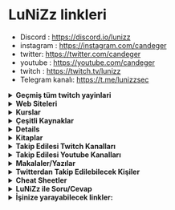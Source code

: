 <!--Satırların sonundaki "\" işareti bir alt satıra geçirmek için kullanılıyor. Kullanmazsanız linkler birbirine girebilir. -->
# LuNiZz linkleri
- Discord : https://discord.io/lunizz
- instagram : https://instagram.com/candeger 
- twitter: https://twitter.com/candeger
- youtube : https://youtube.com/candeger 
- twitch : https://twitch.tv/lunizz
- Telegram kanalı: https://t.me/lunizzsec 

<details>

<b><summary> Geçmiş tüm twitch yayinlari </summary>

 https://www.twitch.tv/lunizz/videos 

Ayrica verdigim ders yayinlarinin playlist hali : https://www.twitch.tv/collections/JbIfA4EXwxXZ_A 

![](dersler1.PNG) \
Mouse u resimdeki alana goturdugunuzde, tum ders videolari arasi gecis yapabilirsiniz.. \
![](dersler2.PNG) 

</details>

<details>

<b><summary> Web Siteleri</summary>

Applicaion Sec. Websitesi: https://application.security/free-application-security-training \
XSS ile ilgili bir oyun: https://xss-game.appspot.com/ \
Programlama öğrenmek isteyenler için kitapların bulunduğu bir websitesi: https://goalkicker.com/ \
İngilizce öğrenmek için bir websitesi: https://diziyleogren.com/ \
Penetration test websitesi: https://www.tutorialspoint.com/penetration_testing/index.htm \
Ctf sitesi: https://captf.com/ \
Web Application Pentest ile ilgileniyorsanız, BurpSuite'in yapımcılarının eğitim sayfası: https://portswigger.net/ \
Zafiyetli makinalari bilgisayarınıza kurup test edebileceğiniz bir websitesi: https://www.vulnhub.com/ \
Ücretli ve ücretsiz eğitimlerin bulunduğu bir websitesi: https://www.cybrary.it/ \
Bug Bounty kapsamında bulduğunuz açıkları raporlayabileceğiniz bir websitesi: https://hackerone.com/ \
Bugcrowd sitesinin eğitimleri: https://www.bugcrowd.com/hackers/bugcrowd-university/ \
Zafiyetli makinelere sızmaya çalışıp kendinizi test edebileceğiniz bir websitesi: https://www.hackthebox.eu/ \
Zafiyetli makinelerle uğraşıp kendinizi geliştirebileceğiniz bir websitesi: https://www.priviahub.com \
Linux komutlarını öğrenmeyi kolaylaştıran bir websitesi: https://cmdchallenge.com/ \
Zaafiyetleri kullanarak ilerleyebileceğin bir websitesi: https://overthewire.org/wargames/natas/ \
BTK'nın eğitimlerinin bulunduğu site: https://www.btkakademi.gov.tr \
Dünyanın bir çok yerinde yapılan CTF'leri görebileceğiniz bir websitesi: https://ctftime.org/ \
Problemleri istediğiniz bir programlama dilini kullanarak çözmeniz istenen bir websitesi: https://www.hackerrank.com \
Kolaydan zora bir çok CTF'in bulunduğu bir websitesi: https://ctflearn.com/ \
http://pwnable.kr/

</details>

<details>


<b><summary> Kurslar</summary>

## Ücretli Kurslar 
### İngilizce 
https://www.pluralsight.com/browse/information-cyber-security \
https://www.pluralsight.com/courses/ethical-hacking-understanding \
https://josephdelgadillo.com/product/holiday-course-bundle-sale/ \
https://www.udemy.com/course/ethical-hacking-kali-linux/ \
https://www.udemy.com/course/practical-ethical-hacking/

### Türkçe 
https://www.udemy.com/course/sizma-testlerinde-metasploit-kullanimi/

## Ücretsiz Kurslar
### Udemy 
https://www.reddit.com/r/udemyfreebies/ \
https://www.udemy.com/course/gokhanmuharremoglu/

### Youtube 
Sektörün deneyimlilerinden gençlere tavsiyeler (Can Değer Farkıyla): https://www.youtube.com/watch?v=NGxlNDSvaY4 \
Nasil HACKER olurum? Ömer Çıtak cevaplamış: https://www.youtube.com/watch?v=TEB-zmSBAmY \
Bad USB nedir? Neden kullanılır? Nasıl kullanılır?: https://www.youtube.com/watch?v=nJwpshMnQUg \
İngilizce için: https://www.youtube.com/fklanguage \
Full Ethical Hacking Course: https://www.youtube.com/watch?v=DzDtzbcmb58 \
Learn Ethical Hacking With Kali Linux | Ethical Hacking Tutorial: https://www.youtube.com/watch?v=S6S5JF6Gou0 \
Penetration Testing | Gophish Tutorial (Phishing Framework): https://www.youtube.com/watch?v=0uvWRwLs5Zo \
How to learn Ethical Hacking with Python and Kali linux course: https://www.youtube.com/watch?v=3Kq1MIfTWCE \
https://www.youtube.com/watch?time_continue=20&v=fDeLtKUxTmM \
CCNA ve Network+ adında iki sertifika var ama onların eğitim kitapları pentesting için gereksiz bilgileri de kapsar. İstersen bir bak. \
https://www.youtube.com/watch?v=QKfk7YFILws \
Bilişim teknolojilerindeki cihazlar/terimler vs. nedir? Nasıl çalışır?: https://www.youtube.com/channel/UCJQJ4GjTiq5lmn8czf8oo0Q

</details>

<details>

<b><summary> Çeşitli Kaynaklar</summary>

* https://www.bgasecurity.com/makale/beyaz-sapkali-hacker-egitim-notlari/ 
* https://github.com/nahamsec/Resources-for-Beginner-Bug-Bounty-Hunters 
* https://www.guru99.com/ 
* https://www.tutorialspoint.com/penetration_testing/index.htm 
* Linux Dersleri: https://linux-dersleri.github.io/ 
* Bir çok farklı alanda 1500 ücretsiz kurs: http://www.openculture.com/freeonlinecourses 
* Cloud Sec: https://stanislas.io/2019/04/25/preparation-guide-for-microsoft-az-500-microsoft-azure-security-technologies-certification/ 
* Windows Exploitation full Course : https://fullpwnops.com/windows-exploitation-pathway.html 
* AWESOME serisi, tum IT konularinda, Internette bulabileceginiz en buyuk kaynaklardan biri. https://github.com/LuNiZz/awesome
  - Awesome HACKING : https://github.com/carpedm20/awesome-hacking#readme
  - Awesome SECURITY : https://github.com/sbilly/awesome-security#readme
  - Awesome WEB SECURITY : https://github.com/qazbnm456/awesome-web-security#readme

  ### Bug Bounty Mevzusu
  * Bug Bounty konusunda NAHAMSEC'in yayinladigi Baslangic ve gelisim rehberi.. Super kaynak https://github.com/LuNiZz/Resources-for-Beginner-Bug-Bounty-Hunters 
  * Bug Bounty: https://whoami.securitybreached.org/2019/06/03/guide-getting-started-in-bug-bounty-hunting/ 
  * Bug bounty'e yeni başlıyorsan ve bilgisayar bilgin temelden öte değilse buna bir bak: https://medium.com/
  * Hackerone sıralanmış raporlar https://github.com/reddelexc/hackerone-reports
  * Hackerone kurucusu nasıl başlamalıyız sorusuna cevap veriyor: https://www.quora.com/Hackers-How-can-I-get-started-with-hacking/answer/Jobert-Abma
  * Bug hunting methodology https://medium.com/a-bugz-life/bug-hunting-methodology-from-an-average-bug-hunter-6eb7b5d41a6f
  
  ilk kazandigin paradan da bizi gorursun ;) sevgili kardesim..

</details>

<details>

<h1><summary> Network Pentesting</summary>

https://www.youtube.com/watch?time_continue=19648&v=3Kq1MIfTWCE \
https://github.com/hmaverickadams/Beginner-Network-Pentesting \
https://www.thecybermentor.com/zero-to-hero-pentesting

</details>

<details>

<summary> Kitaplar </summary>

https://goalkicker.com/ \
http://indexof.es/Miscellanous/LIVRES/web-hacking-101.pdf \
http://thehiddenwiki.pw/files/hacking/the-web-application-hackers-handbook.pdf \
Çok iyi Türkçe kaynak: https://www.kitapyurdu.com/kitap/ethicalhackingoffensivevedefensive/451361.html&manufacturer_id=188125 \
Türkçe bir kaynak daha: https://www.bilgiguvenligi.org.tr/wp-content/uploads/2020/01/siber-guvenlik-cilt-3.pdf \
The Phoenix Project: https://www.amazon.co.uk/Phoenix-Project-DevOps-Helping-Business-ebook/dp/B00AZRBLHO \
The Unicorn Project: https://www.amazon.co.uk/Unicorn-Project-Developers-Disruption-Thriving-ebook/dp/B07QT9QR41 \
The Goal: https://www.amazon.co.uk/Goal-Process-Ongoing-Improvement-ebook/dp/B002LHRM2O

</details>

<details>

<summary> Takip Edilesi Twitch Kanalları </summary>

https://www.twitch.tv/bugcrowdofficial \
https://www.twitch.tv/lunizz \
https://www.twitch.tv/mdisec \
https://twitch.tv/nahamsec \
https://twitch.tv/thecybermentor

</details>

<details>

<summary> Takip Edilesi Youtube Kanalları </summary>

https://youtube.com/candeger \
https://www.youtube.com/channel/UCVeW9qkBjo3zosnqUbG7CFw \
https://www.youtube.com/channel/UC1szFCBUWXY3ESff8dJjjzw \
https://www.youtube.com/channel/UC7eshikPSJF3ZGTsgFG1XBA \
Nahamsec'in kankası: https://www.youtube.com/channel/UCQN2DsjnYH60SFBIA6IkNwg \
Hackerone üyesi: https://www.youtube.com/channel/UCyBZ1F8ZCJVKSIJPrLINFyA \
Kaliteli bir pentester: https://www.youtube.com/channel/UCOQLjAkXG_YBfT0y4vDxBUw

</details>

<details>

<summary> Makalaler/Yazılar</summary>

En çok kullanılan toolar: https://prune2000.github.io/tools/pentest/ \
Nereden başlarım ve üniversite hakkında: https://www.mehmetince.net/siber-guvenlik-alaninda-kendimi-nasil-gelistirebilirim-nereden-baslamaliyim/ \
Siber güvenlik ile alakalı konuların paylaşıldığı türkçe reddit sayfası: https://www.reddit.com/r/trsec/ \
https://www.reddit.com/r/trsec/comments/dmuxue/g%C3%BCvenlik_alan%C4%B1nda_kendini_geli%C5%9Ftirmek_isteyen/

</details>

<details>

<summary> Twitterdan Takip Edilebilecek Kişiler </summary>

Yabancılar Tam liste: https://heimdalsecurity.com/blog/best-twitter-cybersec-accounts/ \
https://twitter.com/candeger \
https://twitter.com/Om3rCitak \
https://twitter.com/warex \
https://twitter.com/cnbrkbolat \
https://twitter.com/corpuscallosum \
https://twitter.com/HackingDave \
https://twitter.com/SANSInstitute \
https://twitter.com/gcluley \
https://twitter.com/BrianHonan \
https://twitter.com/dakami \
https://twitter.com/NakedSecurity \
https://twitter.com/briankrebs \
https://twitter.com/sguvenlikhaber \
https://twitter.com/SANSPenTest \
https://twitter.com/bunyamindemir \
https://twitter.com/say_cem \
https://twitter.com/stokfredrik \
https://twitter.com/unix_root \
https://twitter.com/MicrosoftMTP \
https://twitter.com/CSHubUSA \
https://twitter.com/halilozturkci \
https://twitter.com/jaysonstreet \
https://twitter.com/Barknkilic \
https://twitter.com/samhouston \
https://twitter.com/Bugcrowd \
https://twitter.com/J4vv4D \
https://twitter.com/yasinsurer \
https://twitter.com/Hacker0x01 \
https://twitter.com/troyhunt \
https://twitter.com/FatihEgbatan \
https://twitter.com/mdisec \
https://twitter.com/EmreTinaztepe \
https://twitter.com/sametsahinnet \
https://twitter.com/h1_kenan \
https://twitter.com/evrnyalcin

</details>
 
<details>

<summary> Cheat Sheetler</summary>
https://www.sans.org/security-resources/sec560/misc_tools_sheet_v1.pdf

</details>

<details>

<summary> LuNiZz ile Soru/Cevap</summary>

## Programlama geçmişim var, hangi CyberSecurity dalını seçmeliyim? 
En hızlı çözüm, büyük olasılıkla OWASP ve benzeri kurumlara bakarak, Application pentester'lık veya Security Researcher'lık olacaktır. Hem hızlıca para kazanmanı da saglar. BugCrowd ve Hackerone'ın eğitim sitelerine girip, bu firmalarin bug bounty programlarına kayıt olarak para kazanmaya başlayabilirsin.
 
## Üniversite okumalı mıyım?  
Şahsen ben kendi yaşadıklarımdan üniversitenin gerekli olduğu sonucuna ulaştım. O nedenle bir 4 yıllık okul önemli. Mühendislik olursa iyi olur ama olmazsa da çok dert degil. Önemli olan sizin yarattığınız fark ve değer. 

## Hangi programlama dillerine ve teknolojilerine eğilmeliyim?  
Bu konuda bir cok kaynak var aslinda: Phyton, JS, C, Bash scripting(linux komut satiri), sanal makinada  Kali linux çalıştırabilmek, temel CCNA ile network bilgisi, SQL hakkinda fikir sahibi olmak. Başlangıç için bunlar oldukça işine yarayacaktır. 

## Abi ingilizcem yok! Ne yapıcam?  
İngilizce öğreneceksin dostum, başka yolu yok bu işin. Hemen elindeki bütün işi bırakıp, okuduğunu anlayacak seviyede ingilizce öğrenmen lazım. DUOLingo vs. gibi ingilizce öğreten kaynakları ye, yut, bitir. 

## Siber güvenlik ile değil de, yazılım ile ilgilenmek istiyorum. Hangi alanlara bakayım?  
Gelişmekte olan teknolojilere bakmak lazim: DevOps, Full Stack Development, mobil programlama, web application development vs. önemli konular. Tabii ki oyun geliştirme de keyifli olabilir, ancak ben konunun uzmanı değilim ve bu konular geçmişinle doğru orantılı olarak farklılık gösterebilir, bunu en iyisi yayinda tartisalim. 
## Oyun geliştirme konusu da cok ilgimi çekiyor, siber güvenlik de. Ne yapacağım? Hangisini seçmeliyim?  
İkisi tamamen farklı konular tabii ki ancak, benim yaptığımı niye denemiyorsun? Oyun gelistirme firmasinda siber güvenlikçi ol. Mesela ben, Danimarka'daki Unity genel merkezinde IT Security Architect olarak çalışmıştım. Bence keyifli olabilir, boş vakitlerinde de oyun geliştirirsin. 

## Abi İnstagram'dan sana sordum, görmedin. O nedir abi, bu nedir abi? İvir nedir abi? Zivir nedir abi?  
Sevgili kardeşim, her ne kadar yardımcı olmak istesem de, Instagram soru cevaplamak icin iğrenç bir platform. Cok detaylı teknik sorularınızdan ziyade, bir yön gösterip, siz gerekli arastırmaları yapıp, takıldığınız yerde bana geldiğinizde çok daha rahat yardımcı olabilirim. Konu cok derin, uygulama dandik, vakit sinirli... En yuksek faydayı sağlayabilmek icin, senin de araştırma yapman lazım biraz. Hem araştırma yapabilmek, bizim işimizin en önemli parcasi. Biraz söylediğim alanlarda arastirmalarınızı yapın, sonra gelin yeniden yön çizelim, sorularınıza göre. Ben google degilim! yaptiğımız şey mentoring. Herkese ulaşabilmek için size de düşen bir kaç aksiyon var yani. Yardiminiz icin teşekkürler. 

## Abi bulunduğum şehirde devletin, işkur'un veya benzer kurumların bilişim kurslari var. Bunlara gideyim mi? İşe yarar mı?  
Yarar kardeşim. Hiç bir şey olmazsa temel olur. Bilgiden zarar gelmez. Temeli alın sonra ingilizcenizi ilerletin. Ondan sonra da internetteki ücretsiz kaynaklara yönelin. Aklıma geldi bu yaz kampları vs. var, bircok firma düzenliyor bir de özgür yazılım için vs. de var bağzi dernekler de yapiyor... Onlara da katılabilirsiniz baya faydalılar. 

## Abi pentesting hadisesine ilgi duyuyorum da nasıl kendimi test edicem, bir şeyleri kırmadan dökmeden?  
Kali indirdin mi? super! O zaman şuraya gidiyorsun =>  https://www.hackthebox.eu/ \
Oraya join dediğinde invite kodu gir diyecek. İşte o kodu, o siteden kazıyarak çıkartman gerek. Ya da ben bu işlere hazır değilim diyorsan şu adreslerdeki örnekleri kullanarak kendine bir kod yaratabilirsin => \
https://medium.com/@sonusaikishan/hackthebox-how-to-get-the-invite-code-and-enter-into-hackthebox-eu-fb4f3f24dc6c \
https://codeburst.io/hack-the-box-how-to-get-invite-code-56e369fc8dae \
https://www.youtube.com/watch?v=uZtC_ZqwzTE \
İçeriye girince de aktif bilgisayarlardan istediğin ile test yapmaya başlayabilirsin. 

## Abi parola seçerken uzun, kısa, karmaşık vs. çok mu önemli? 
Bak şurada güzel bir yazi var, MFA veya benzeri ekstra korumalar olmaz ise parola seciminin aslında bir saldırgan açısından ne kadar önemsiz olduğunu açıklanmış. \
https://techcommunity.microsoft.com/t5/azure-active-directory-identity/your-pa-word-doesn-t-matter/ba-p/731984

## Bunlarin dışında benim cok farklı bir sorum var abi, yanıtı burda yok. Ne yapmalıyım?  
Zaten yayınları yapma amacımız o. Yayına gelip; geçmişini, içinde bulunduğun senaryoyu aktar. Ben de elimden geldiğince, bilgim var ise, fikirlerimi ileteyim. Yukarıdaki bilgiler cok genel hatlarıyla ve hizlica sektöre girebilmek icin hazırlandı. Daha spesifik bir alanda uzmanlaşmak isteyenlerin sorularini da ancak yayinda yanitlayabilirim. Hepinizi beklerim :). 

# Aşağıdaki gibi bir toplama soru cevap bölümü buldum işinize yarayabilir.   
## Where to start learning pentesting? 
TCM: Cyber Career Paths: Penetration Testing: https://youtu.be/MM7qPnJSnLQ \
https://www.vulnhub.com/ \
https://www.hackthebox.eu/ \
https://app.cybrary.it/browse/course/advanced-penetration-testing \
https://www.virtualhackinglabs.com/ \
https://tryhackme.com

## Where to start learning python? 
https://www.codecademy.com/ \
https://app.cybrary.it/browse/course/python-security-professionals-archive

## Where to start learning Linux? 
TCM: Beginner Linux for Ethical Hackers: https://www.youtube.com/playlist?list=PLLKT__MCUeiwfK18Io6kvwrrhqQyQnV5W \
http://overthewire.org/wargames/bandit/ \
https://linuxjourney.com/

## Where to start with web application security? 
https://www.owasp.org/index.php/Category:OWASP_Top_Ten_Project \
https://owasp.org/www-project-web-security-testing-guide/assets/archive/OWASP_Testing_Guide_v4.pdf \
https://www.owasp.org/index.php/Category:OWASP_WebGoat_Project \
https://github.com/ethicalhack3r/DVWA \
https://www.hacksplaining.com/

## Where to start with exploitation? 
TCM: Buffer Overflows Made Easy: https://www.youtube.com/playlist?list=PLLKT__MCUeix3O0DPbmuaRuR_4Hxo4m3G \
https://www.corelan.be/index.php/articles/

## How to become bug bounty hunter and get all the monies? 
https://whoami.securitybreached.org/2019/06/03/guide-getting-started-in-bug-bounty-hunting/

## Internetteki UCUZ veya UCRETSIZ Siber Guvenlik Egitimlerinin Tam Listesi (NIST)
https://www.nist.gov/itl/applied-cybersecurity/nice/resources/online-learning-content

## Active Directory Pentest nasil yapilir?
Domain Recon : https://blog.stealthbits.com/performing-domain-reconnaissance-using-powershell \
Local Admin Mapping : https://blog.stealthbits.com/local-admin-mapping-bloodhound \
Extracting Password Hashes : https://blog.stealthbits.com/extracting-password-hashes-from-the-ntds-dit-file/ \
Pass the Hash with Mimicatz : https://blog.stealthbits.com/passing-the-hash-with-mimikatz

## Network Basics for Hackers
https://www.hackers-arise.com/networks-basics

</details>

<details>

<summary> İşinize yarayabilecek linkler:</summary>

### Computer Science
  - :tv: [Computerphile](https://www.youtube.com/user/Computerphile)
  - :tv: [Crash Course](https://www.youtube.com/playlist?list=PL8dPuuaLjXtNlUrzyH5r6jN9ulIgZBpdo)'s CS playlist
### Cryptography
  - :mortar_board: [Cryptography by Stanford University](https://www.coursera.org/learn/crypto) [Coursera]
  - :book: [Crypto101](https://www.crypto101.io)
  - :book: [The Joy of Cryptography](https://web.engr.oregonstate.edu/~rosulekm/crypto)
### Digital Forensics
  - [Computer Forensics subreddit wiki](https://www.reddit.com/r/computerforensics/wiki/faq#wiki_forensics.3A_where.2Fhow_do_i_begin.3F)
### General Resources
#### Books
  - :book: *Godel, Escher, Bach* by Douglas Hofstadter
#### YouTube channels
  - :tv: [Art of The Problem](https://www.youtube.com/user/ArtOfTheProblem)
  - :tv: [Crash Course](https://www.youtube.com/user/crashcourse)
### Graphics
  - :book: Photoshop for Dummies
  - :tv: [Piximperfect](https://www.youtube.com/channel/UCMrvLMUITAImCHMOhX88PYQ)
### Information Security
  - :information_source: [infocon.org](https://infocon.org) - Archive of various security related cons and podcasts
#### Android Security
  - :book: [Android Internals](http://newandroidbook.com/AIvI-M-RL1.pdf)
  - :globe_with_meridians: [Android security series](https://manifestsecurity.com/android-application-security)
  - :globe_with_meridians: [Mobile Systems and Smartphone Security](https://mobisec.reyammer.io/slides)
#### IoT Security
  - :information_source: [IoT Security 101](https://github.com/V33RU/IoTSecurity101)
#### Web Security
  - :book: The Web Application Hacker's Handbook
  - :mortar_board: [Web Security course](https://web.stanford.edu/class/cs253/) by Stanford University
  - :tv: [Bug bounty hunter's methodology](https://www.youtube.com/watch?v=Qw1nNPiH_Go)
  - :mortar_board: [WebSecurity Academy](https://portswigger.net/web-security) by Portswigger
  - :mortar_board: [Bugcrowd University](https://github.com/bugcrowd/bugcrowd_university) by Bugcrowd
### Malware Analysis
  - :mortar_board: [Malware analysis course](https://class.malware.re/) by University of Cincinnati
  - :globe_with_meridians: [Reverse engineering malware](https://malwareunicorn.org/#/workshops) by MalwareUnicorn 
### OSINT
  - :book: *Open Source Intelligence Techniques* by Michael Bazzell
  - :globe_with_meridians: [How To Guides](https://www.bellingcat.com/category/resources/how-tos/) by Bellingcat
  - :tv: [10 minute tips](https://osintcurio.us/10-minute-tips/) by Osintcurious
  - :globe_with_meridians: [Crypto weekly](https://us14.campaign-archive.com/home/?u=c435f53a5568f7951404c8a38&id=7f8ca9c380) by Bellingcat
  - :globe_with_meridians: [OSINT weekly](https://medium.com/week-in-osint) by Sector035
#### CTF
  - :globe_with_meridians: [OSINT quiz](https://twitter.com/Sector035/status/1211038518635614208) by Sector035
  - :globe_with_meridians: [Cyber Detective CTF](https://ctf.cybersoc.wales/) by Cardiff University
  - :globe_with_meridians: [Hacker101 CTF](https://ctf.hacker101.com/) by Hackerone
### Programming
  - :book: [Free programming books](https://books.goalkicker.com/)
  - :globe_with_meridians: [learnxinyminutes.com](https://learnxinyminutes.com) - Quick overview of all languages in cheatsheet style
  - :mortar_board: [codecademy.com](https://www.codecademy.com/catalog/subject/all) - Freemium interactive courses
#### Go
  - :globe_with_meridians: [gobyexample.com](https://gobyexample.com)
#### Python
  - :book: *Learn Python the hard way* by Zed Shaw
  - :tv: [Corey Schafer](https://www.youtube.com/playlist?list=PL-osiE80TeTt2d9bfVyTiXJA-UTHn6WwU)'s Python playlist
  - :globe_with_meridians: [30 Days of Python](https://github.com/Asabeneh/30-Days-Of-Python) - A step by step guide
#### Ruby
  - :globe_with_meridians: [The Odin Project](https://www.theodinproject.com/courses/ruby-programming) - A step by step guide with a lot of projects.
#### JavaScript
- :globe_with_meridians: [30 Days of JavaScript](https://github.com/Asabeneh/30DaysOfJavaScript) - A step by step guide
### Reverse Engineering
  - :book: [Reverse engineering for beginners](https://beginners.re/)
  - :globe_with_meridians: [Android App Reverse Engineering 101](https://maddiestone.github.io/AndroidAppRE)
</details>
